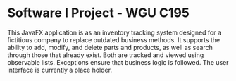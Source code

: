 # Software I Project - WGU C195
This JavaFX application is as an inventory tracking system designed for a fictitious company to replace outdated business
methods. It supports the ability to add, modify, and delete parts and products, as well as search through those that already exist.
Both are tracked and viewed using observable lists. Exceptions ensure that business logic is followed. The user interface is currently a
place holder. 

